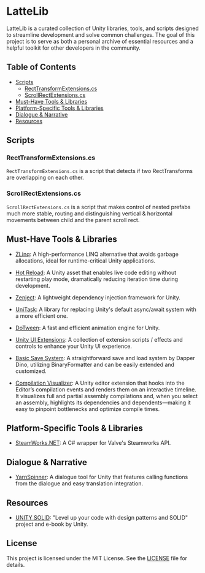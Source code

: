 # LatteLib

LatteLib is a curated collection of Unity libraries, tools, and scripts designed to streamline development and solve common challenges. The goal of this project is to serve as both a personal archive of essential resources and a helpful toolkit for other developers in the community.

## Table of Contents

* [Scripts](#scripts)
   * [RectTransformExtensions.cs](#recttransformextensionscs)
   * [ScrollRectExtensions.cs](#scrollrectextensionscs)
* [Must-Have Tools & Libraries](#must-have-tools--libraries)
* [Platform-Specific Tools & Libraries](#platform-specific-tools--libraries)
* [Dialogue & Narrative](#dialogue--narrative)
* [Resources](#resources)

## Scripts

### RectTransformExtensions.cs

`RectTransformExtensions.cs` is a script that detects if two RectTransforms are overlapping on each other.

### ScrollRectExtensions.cs

`ScrollRectExtensions.cs` is a script that makes control of nested prefabs much more stable, routing and distinguishing vertical & horizontal movements between child and the parent scroll rect.

## Must-Have Tools & Libraries

* [ZLinq](https://github.com/altimesh/ziggurat): A high-performance LINQ alternative that avoids garbage allocations, ideal for runtime-critical Unity applications.

* [Hot Reload](https://hotreload.net/): A Unity asset that enables live code editing without restarting play mode, dramatically reducing iteration time during development.

* [Zenject](https://github.com/modesttree/Zenject): A lightweight dependency injection framework for Unity.

* [UniTask](https://github.com/Cysharp/UniTask): A library for replacing Unity's default async/await system with a more efficient one.

* [DoTween](https://github.com/Demigiant/dotween): A fast and efficient animation engine for Unity.

* [Unity UI Extensions](https://github.com/Unity-UI-Extensions/com.unity.uiextensions): A collection of extension scripts / effects and controls to enhance your Unity UI experience.
  
* [Basic Save System](https://github.com/DapperDino/Dapper-Tools/tree/master/Runtime/SavingLoading): A straightforward save and load system by Dapper Dino, utilizing BinaryFormatter and can be easily extended and customized.

* [Compilation Visualizer](https://github.com/needle-tools/compilation-visualizer): A Unity editor extension that hooks into the Editor’s compilation events and renders them on an interactive timeline. It visualizes full and partial assembly compilations and, when you select an assembly, highlights its dependencies and dependents—making it easy to pinpoint bottlenecks and optimize compile times.

## Platform-Specific Tools & Libraries

* [SteamWorks.NET](https://github.com/rlabrecque/Steamworks.NET): A C# wrapper for Valve's Steamworks API.

## Dialogue & Narrative

* [YarnSpinner](https://github.com/YarnSpinnerTool/YarnSpinner): A dialogue tool for Unity that features calling functions from the dialogue and easy translation integration.

## Resources

* [UNITY SOLID](https://unity.com/resources/design-patterns-solid-ebook): "Level up your code with design patterns and SOLID" project and e-book by Unity. 

## License

This project is licensed under the MIT License. See the [LICENSE](LICENSE) file for details.

